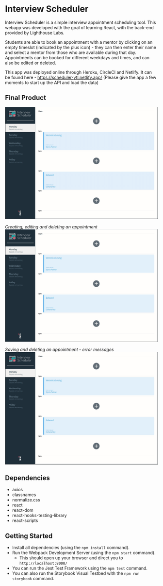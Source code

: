 # Interview Scheduler

Interview Scheduler is a simple interview appointment scheduling tool. This webapp was developed with the goal of learning React, with the back-end provided by Lighthouse Labs.

Students are able to book an appointment with a mentor by clicking on an empty timeslot (indicated by the plus icon) - they can then enter their name and select a mentor from those who are available during that day. Appointments can be booked for different weekdays and times, and can also be edited or deleted.

This app was deployed online through Heroku, CircleCI and Netlify. It can be found here - https://scheduler-ytl.netlify.app/
(Please give the app a few moments to start up the API and load the data)

## Final Product

!["Main webapp"](https://raw.githubusercontent.com/tungtung233/scheduler/master/docs/Scheduler%20-%20Main%20Webapp.gif)

_Creating, editing and deleting an appointment_
!["Creating, editing and deleting an appointment"](https://raw.githubusercontent.com/tungtung233/scheduler/master/docs/Scheduler%20-%20Create%2C%20Edit%2C%20Delete%20an%20Appointment.gif)

_Saving and deleting an appointment - error messages_
!["Saving and deleting an appointment - error messages"](https://raw.githubusercontent.com/tungtung233/scheduler/master/docs/Scheduler%20-%20Saving%2C%20Deleting%20Errors.gif)

## Dependencies

- axios
- classnames
- normalize.css
- react
- react-dom
- react-hooks-testing-library
- react-scripts

## Getting Started

- Install all dependencies (using the `npm install` command).
- Run the Webpack Development Server (using the `npm start` command).
  - This should open up your browser and direct you to `http://localhost:8000/`
- You can run the Jest Test Framework using the `npm test` command.
- You can also run the Storybook Visual Testbed with the `npm run storybook` command.
